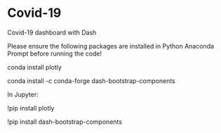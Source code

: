 # Covid-19
Covid-19 dashboard with Dash

Please ensure the following packages are installed in Python Anaconda Prompt before running the code!

conda install plotly

conda install -c conda-forge dash-bootstrap-components

In Jupyter:

!pip install plotly

!pip install dash-bootstrap-components
